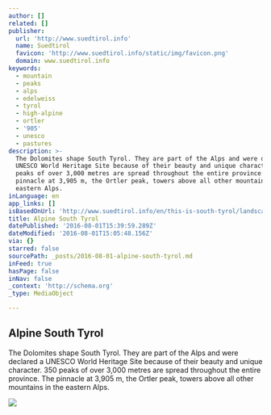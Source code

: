 ```yaml
---
author: []
related: []
publisher:
  url: 'http://www.suedtirol.info'
  name: Suedtirol
  favicon: 'http://www.suedtirol.info/static/img/favicon.png'
  domain: www.suedtirol.info
keywords:
  - mountain
  - peaks
  - alps
  - edelweiss
  - tyrol
  - high-alpine
  - ortler
  - '905'
  - unesco
  - pastures
description: >-
  The Dolomites shape South Tyrol. They are part of the Alps and were declared a
  UNESCO World Heritage Site because of their beauty and unique character. 350
  peaks of over 3,000 metres are spread throughout the entire province. The
  pinnacle at 3,905 m, the Ortler peak, towers above all other mountains in the
  eastern Alps.
inLanguage: en
app_links: []
isBasedOnUrl: 'http://www.suedtirol.info/en/this-is-south-tyrol/landscape/alpine-south-tyrol'
title: Alpine South Tyrol
datePublished: '2016-08-01T15:39:59.289Z'
dateModified: '2016-08-01T15:05:48.156Z'
via: {}
starred: false
sourcePath: _posts/2016-08-01-alpine-south-tyrol.md
inFeed: true
hasPage: false
inNav: false
_context: 'http://schema.org'
_type: MediaObject

---
```

<article style=""><h1>Alpine South Tyrol</h1><p>The Dolomites shape South Tyrol. They are part of the Alps and were declared a UNESCO World Heritage Site because of their beauty and unique character. 350 peaks of over 3,000 metres are spread throughout the entire province. The pinnacle at 3,905 m, the Ortler peak, towers above all other mountains in the eastern Alps.</p><img src="http://www.suedtirol.info/header/smg00435heri.jpg" /></article>